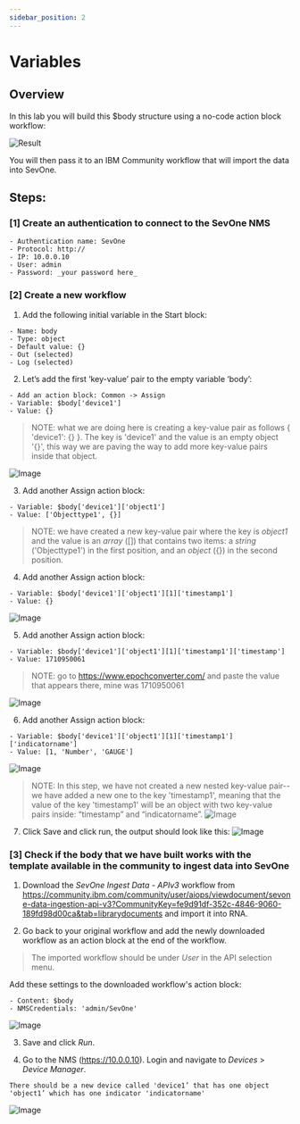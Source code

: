 ```yaml
---
sidebar_position: 2
---
```


# Variables

## Overview

In this lab you will build this $body structure using a no-code action block workflow:

![Result](img/Lab_Variables/variables.1.png)

You will then pass it to an IBM Community workflow that will import the data into SevOne.

## Steps:
### [1] Create an authentication to connect to the SevOne NMS
```
- Authentication name: SevOne
- Protocol: http://
- IP: 10.0.0.10
- User: admin
- Password: _your password here_
```

### [2] Create a new workflow
1. Add the following initial variable in the Start block:
```
- Name: body
- Type: object
- Default value: {}
- Out (selected)
- Log (selected)
```

2. Let’s add the first ‘key-value’ pair to the empty variable ‘body’:
```
- Add an action block: Common -> Assign
- Variable: $body['device1']
- Value: {}
```

> NOTE: what we are doing here is creating a key-value pair as follows { 'device1': {} }. The key is 'device1' and the value is an empty object '{}', this way we are paving the way to add more key-value pairs inside that object.

![Image](img/Lab_Variables/body1.png)

3. Add another Assign action block:
```
- Variable: $body['device1']['object1']
- Value: ['Objecttype1', {}]
```

> NOTE: we have created a new key-value pair where the key is _object1_ and the value is an _array_ ([]) that contains two items: a _string_ ('Objecttype1') in the first position, and an _object_ ({}) in the second position.

4. Add another Assign action block:
```
- Variable: $body['device1']['object1'][1]['timestamp1']
- Value: {}
```

![Image](img/Lab_Variables/body2.png)

5. Add another Assign action block:
```
- Variable: $body['device1']['object1'][1]['timestamp1']['timestamp']
- Value: 1710950061 
```
> NOTE: go to https://www.epochconverter.com/ and paste the value that 
appears there, mine was 1710950061 

![Image](img/Lab_Variables/body3.png)

6. Add another Assign action block:
```
- Variable: $body['device1']['object1'][1]['timestamp1']['indicatorname']
- Value: [1, 'Number', 'GAUGE']
```
![Image](img/Lab_Variables/body4a.png)
> NOTE: In this step, we have not created a new nested key-value pair--we have added a new one to the key 'timestamp1', meaning that the value of the key 'timestamp1' will be an object with two key-value pairs inside:  “timestamp” and “indicatorname”.
![Image](img/Lab_Variables/body4.png)

7. Click Save and click run, the output should look like this:
![Image](img/Lab_Variables/body5.png)



### [3] Check if the body that we have built works with the template available in the community to ingest data into SevOne
1. Download the _SevOne Ingest Data - APIv3_ workflow from https://community.ibm.com/community/user/aiops/viewdocument/sevone-data-ingestion-api-v3?CommunityKey=fe9d91df-352c-4846-9060-189fd98d00ca&tab=librarydocuments and import it into RNA.

2. Go back to your original workflow and add the newly downloaded workflow as an action block at the end of the workflow. 
> The imported workflow should be under _User_ in the API selection menu.

Add these settings to the downloaded workflow's action block:

```
- Content: $body
- NMSCredentials: 'admin/SevOne'
```

![Image](img/Lab_Variables/body6.png)

3. Save and click _Run_.

4. Go to the NMS (https://10.0.0.10).  Login and navigate to _Devices_ > _Device Manager_.
```
There should be a new device called 'device1’ that has one object 'object1’ which has one indicator 'indicatorname'
```
![Image](img/Lab_Variables/device_mgr.png)